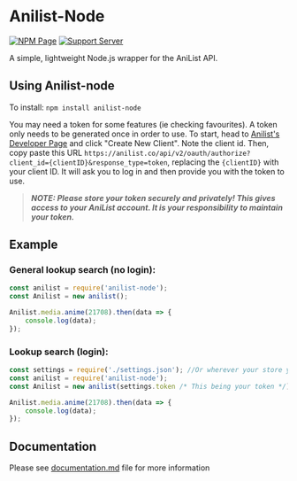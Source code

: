 # Anilist-Node
<a href="https://www.npmjs.com/package/anilist-node"><img src="https://img.shields.io/npm/dt/anilist-node?label=Downloads&logo=NPM" alt="NPM Page" /></a>
<a href="https://discord.gg/TJJ6KGd"><img src="https://discordapp.com/api/guilds/303253034551476225/widget.png" alt="Support Server" /></a>

A simple, lightweight Node.js wrapper for the AniList API.

## Using Anilist-node
To install: `npm install anilist-node`

You may need a token for some features (ie checking favourites). A token only needs to be generated once in order to use. To start, head to [Anilist's Developer Page](https://anilist.co/settings/developer) and click "Create New Client". Note the client id. Then, copy paste this URL `https://anilist.co/api/v2/oauth/authorize?client_id={clientID}&response_type=token`, replacing the `{clientID}` with your client ID. It will ask you to log in and then provide you with the token to use.

>***NOTE: Please store your token securely and privately! This gives access to your AniList account. It is your responsibility to maintain your token.***

## Example
### General lookup search (no login):
```javascript 
const anilist = require('anilist-node');
const Anilist = new anilist();

Anilist.media.anime(21708).then(data => {
    console.log(data);
});
```

### Lookup search (login):
```javascript
const settings = require('./settings.json'); //Or wherever your store your token.
const anilist = require('anilist-node');
const Anilist = new anilist(settings.token /* This being your token */);

Anilist.media.anime(21708).then(data => {
    console.log(data);
});
```

## Documentation
Please see [documentation.md](documentation.md) file for more information
